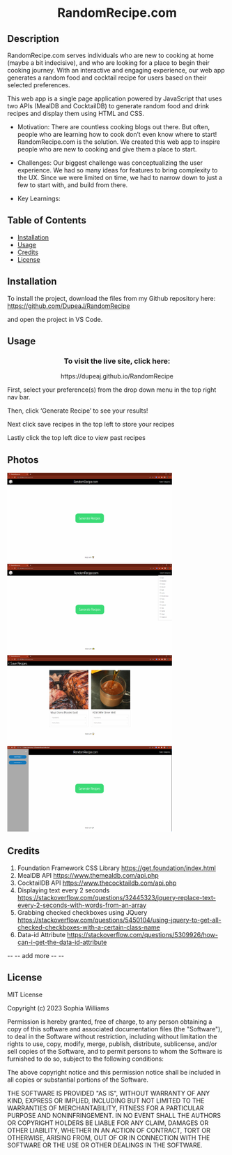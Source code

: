 # <h1 align="center">RandomRecipe.com</h1>

## Description

RandomRecipe.com serves individuals who are new to cooking at home (maybe a bit indecisive), and who are looking for a place to begin their cooking journey. With an interactive and engaging experience, our web app generates a random food and cocktail recipe for users based on their selected preferences.

This web app is a single page application powered by JavaScript that uses two APIs (MealDB and CocktailDB) to generate random food and drink recipes and display them using HTML and CSS.

-   Motivation: There are countless cooking blogs out there. But often, people who are learning how to cook don’t even know where to start! RandomRecipe.com is the solution. We created this web app to inspire people who are new to cooking and give them a place to start.

-   Challenges: Our biggest challenge was conceptualizing the user experience. We had so many ideas for features to bring complexity to the UX. Since we were limited on time, we had to narrow down to just a few to start with, and build from there.

-   Key Learnings:

## Table of Contents

-   [Installation](#installation)
-   [Usage](#usage)
-   [Credits](#credits)
-   [License](#license)

## Installation

To install the project, download the files from my Github repository here: https://github.com/DupeaJ/RandomRecipe

and open the project in VS Code.

## Usage

<h3 align="center">To visit the live site, click here: </h3>
<p align="center">https://dupeaj.github.io/RandomRecipe</p>
<p>First, select your preference(s) from the drop down menu in the top right nav bar.</p>
<p> Then, click ‘Generate Recipe’ to see your results!</p>
<p>Next click save recipes in the top left to store your recipes</p>
<p>Lastly click the top left dice to view past recipes</p>


## Photos

  <img src="assets/images/RandomRecipeLandingPage.PNG" alt="WebPage Landing screen" width="75%" height="75%">
  <img src="assets/images/RandomRecipeCategories.PNG" alt="WebPage Categories" width="75%" height="75%">
  <img src="assets/images/RandomRecipeDisplayCards.PNG" alt="WebPage Display cards with recipes" width="75%" height="75%">
  <img src="assets/images/RandomRecipeSavedRecipes.PNG" alt="WebPage With saved Recipes" width="75%" height="75%">

## Credits

1. Foundation Framework CSS Library https://get.foundation/index.html
2. MealDB API https://www.themealdb.com/api.php
3. CocktailDB API https://www.thecocktaildb.com/api.php
4. Displaying text every 2 seconds https://stackoverflow.com/questions/32445323/jquery-replace-text-every-2-seconds-with-words-from-an-array
5. Grabbing checked checkboxes using JQuery https://stackoverflow.com/questions/5450104/using-jquery-to-get-all-checked-checkboxes-with-a-certain-class-name
6. Data-id Attribute https://stackoverflow.com/questions/5309926/how-can-i-get-the-data-id-attribute

-- -- add more -- --

## License

MIT License

Copyright (c) 2023 Sophia Williams

Permission is hereby granted, free of charge, to any person obtaining a copy
of this software and associated documentation files (the "Software"), to deal
in the Software without restriction, including without limitation the rights
to use, copy, modify, merge, publish, distribute, sublicense, and/or sell
copies of the Software, and to permit persons to whom the Software is
furnished to do so, subject to the following conditions:

The above copyright notice and this permission notice shall be included in all
copies or substantial portions of the Software.

THE SOFTWARE IS PROVIDED "AS IS", WITHOUT WARRANTY OF ANY KIND, EXPRESS OR
IMPLIED, INCLUDING BUT NOT LIMITED TO THE WARRANTIES OF MERCHANTABILITY,
FITNESS FOR A PARTICULAR PURPOSE AND NONINFRINGEMENT. IN NO EVENT SHALL THE
AUTHORS OR COPYRIGHT HOLDERS BE LIABLE FOR ANY CLAIM, DAMAGES OR OTHER
LIABILITY, WHETHER IN AN ACTION OF CONTRACT, TORT OR OTHERWISE, ARISING FROM,
OUT OF OR IN CONNECTION WITH THE SOFTWARE OR THE USE OR OTHER DEALINGS IN THE
SOFTWARE.
